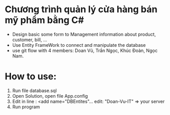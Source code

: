 # Chương trình quản lý cửa hàng bán mỹ phẩm bằng C#
- Design basic some form to Management information about product, customer, bill, ...
- Use Entity FrameWork to connect and manipulate the database
- use git flow with 4 members: Doan Vũ, Trần Ngọc, Khúc Đoàn, Ngọc Nam.

# How to use:
1. Run file database.sql
2. Open Solution, open file App.config
3. Edit  in line : <add name="DBEntites"...
	edit: "Doan-Vu-IT" => your server
4. Run program




